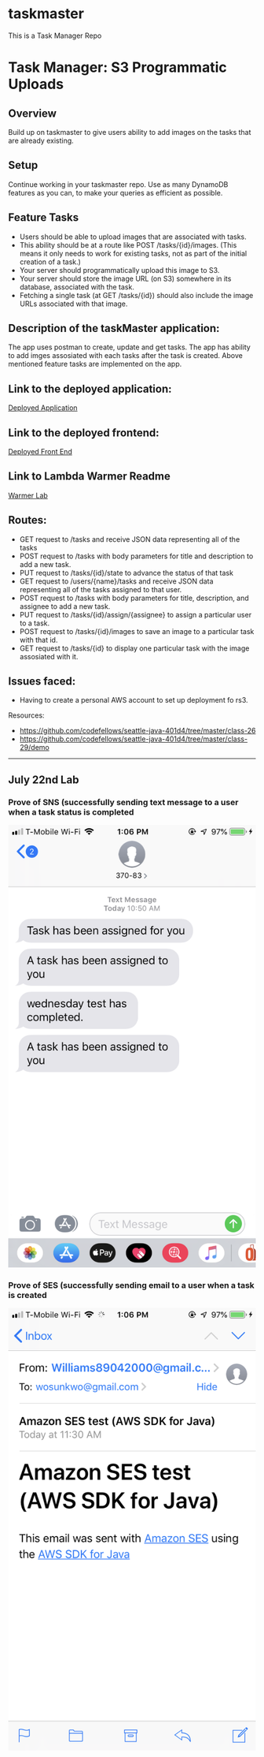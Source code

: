 # taskmaster
This is a Task Manager Repo

# Task Manager: S3 Programmatic Uploads

## Overview
Build up on taskmaster to give users ability to add images on the tasks that are already existing.

## Setup
Continue working in your taskmaster repo. Use as many DynamoDB features as you can, to make your queries as efficient as possible.

## Feature Tasks
- Users should be able to upload images that are associated with tasks.
- This ability should be at a route like POST /tasks/{id}/images. (This means it only needs to work for existing tasks, not as part of the initial creation of a task.)
- Your server should programmatically upload this image to S3.
- Your server should store the image URL (on S3) somewhere in its database, associated with the task.
- Fetching a single task (at GET /tasks/{id}) should also include the image URLs associated with that image.

## Description of the taskMaster application:
The app uses postman to create, update and get tasks. The app has ability to add imges assosiated with each tasks after the task is created.
Above mentioned feature tasks are implemented on the app.

## Link to the deployed application:
[Deployed Application](http://taskmaster-dev.us-east-2.elasticbeanstalk.com)


## Link to the deployed frontend:
[Deployed Front End](http://taskmaster-app.s3-website-us-west-2.amazonaws.com)

## Link to Lambda Warmer Readme
[Warmer Lab](https://github.com/wosunkwo/taskmaster/blob/master/Warmer.md)

## Routes:
- GET request to /tasks and receive JSON data representing all of the tasks
- POST request to /tasks with body parameters for title and description to add a new task.
- PUT request to /tasks/{id}/state to advance the status of that task
- GET request to /users/{name}/tasks and receive JSON data representing all of the tasks assigned to that user.
- POST request to /tasks with body parameters for title, description, and assignee to add a new task.
- PUT request to /tasks/{id}/assign/{assignee} to assign a particular user to a task.
- POST request to /tasks/{id}/images to save an image to a particular task with that id.
- GET request to /tasks/{id} to display one particular task with the image assosiated with it.


## Issues faced:
- Having to create a personal AWS account to set up deployment fo rs3.

Resources:
- https://github.com/codefellows/seattle-java-401d4/tree/master/class-26
- https://github.com/codefellows/seattle-java-401d4/tree/master/class-29/demo


*************************************************************************************************************

## July 22nd Lab

### Prove of SNS (successfully sending text message to a user when a task status is completed
![alt_text](https://github.com/wosunkwo/taskmaster/blob/master/assest/Image%20from%20iOS.png)


### Prove of SES (successfully sending email to a user when a task is created
![alt_text](https://github.com/wosunkwo/taskmaster/blob/master/assest/Image%20from%20iOS%20(1).png)



